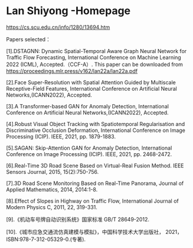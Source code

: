# Lan Shiyong -Homepage
https://cs.scu.edu.cn/info/1280/13694.htm

Papers selected：

[1].DSTAGNN: Dynamic Spatial-Temporal Aware Graph Neural Network for Traffic Flow Forecasting, International Conference on Machine Learning 2022 (ICML), Accepted.（CCF-A）. This paper can be downloaded from https://proceedings.mlr.press/v162/lan22a/lan22a.pdf

[2].Face Super-Resolution with Spatial Attention Guided by Multiscale Receptive-Field Features, International Conference on Artificial Neural Networks,(ICANN2022), Accepted.

[3].A Transformer-based GAN for Anomaly Detection, International Conference on Artificial Neural Networks,(ICANN2022), Accepted.

[4].Robust Visual Object Tracking with Spatiotemporal Regularisation and Discriminative Occlusion Deformation, International Conference on Image Processing (ICIP). IEEE, 2021, pp. 1879-1883.

[5].SAGAN: Skip-Attention GAN for Anomaly Detection, International Conference on Image Processing (ICIP). IEEE, 2021, pp. 2468-2472.

[6].Real-Time 3D Road Scene Based on Virtual-Real Fusion Method. IEEE Sensors Journal, 2015, 15(2):750-756.

[7].3D Road Scene Monitoring Based on Real-Time Panorama, Journal of Applied Mathematics, 2014, 2014:1-8.

[8].Effect of Slopes in Highway on Traffic Flow, International Journal of Modern Physics C, 2011, 22, 319-331.

[9].《机动车号牌自动识别系统》国家标准 GB/T 28649-2012.

[10].《城市应急交通流仿真建模与模拟》，中国科学技术大学出版社， 2021，ISBN:978-7-312-05329-0.(专著). 
